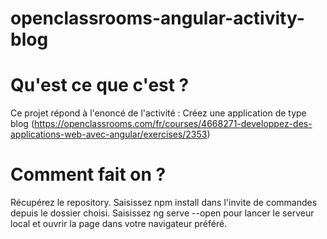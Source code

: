 # openclassrooms-angular-activity-blog

# Qu'est ce que c'est ?
Ce projet répond à l'enoncé de l'activité : Créez une application de type blog
(https://openclassrooms.com/fr/courses/4668271-developpez-des-applications-web-avec-angular/exercises/2353)

# Comment fait on ?
Récupérez le repository.
Saisissez npm install dans l'invite de commandes depuis le dossier choisi.
Saisissez ng serve --open pour lancer le serveur local et ouvrir la page dans votre navigateur préféré.

